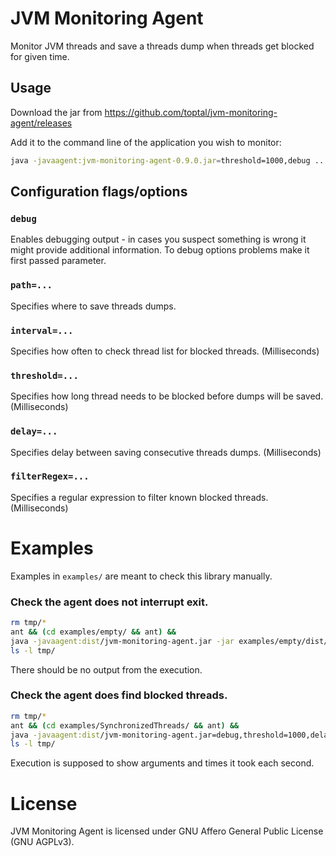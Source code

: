 # JVM Monitoring Agent

Monitor JVM threads and save a threads dump when threads get blocked for given 
time.

## Usage

Download the jar from https://github.com/toptal/jvm-monitoring-agent/releases

Add it to the command line of the application you wish to monitor:

```bash
java -javaagent:jvm-monitoring-agent-0.9.0.jar=threshold=1000,debug ...rest of command
```

## Configuration flags/options

### `debug`

Enables debugging output - in cases you suspect something is wrong it might provide additional information.
To debug options problems make it first passed parameter.

### `path=...`

Specifies where to save threads dumps.

### `interval=...`

Specifies how often to check thread list for blocked threads. (Milliseconds)

### `threshold=...`

Specifies how long thread needs to be blocked before dumps will be saved. (Milliseconds)

### `delay=...`

Specifies delay between saving consecutive threads dumps. (Milliseconds)

### `filterRegex=...`

Specifies a regular expression to filter known blocked threads. (Milliseconds)


# Examples

Examples in `examples/` are meant to check this library manually.

### Check the agent does not interrupt exit.

```bash
rm tmp/*
ant && (cd examples/empty/ && ant) &&
java -javaagent:dist/jvm-monitoring-agent.jar -jar examples/empty/dist/empty.jar
ls -l tmp/
```

There should be no output from the execution.

### Check the agent does find blocked threads.

```bash
rm tmp/*
ant && (cd examples/SynchronizedThreads/ && ant) &&
java -javaagent:dist/jvm-monitoring-agent.jar=debug,threshold=1000,delay=5000 -jar examples/SynchronizedThreads/dist/SynchronizedThreads.jar
ls -l tmp/
```

Execution is supposed to show arguments and times it took each second.

# License

JVM Monitoring Agent is licensed under GNU Affero General Public License (GNU AGPLv3).
